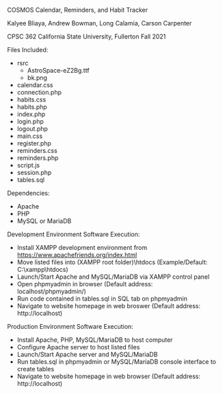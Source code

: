 COSMOS
Calendar, Reminders, and Habit Tracker

Kalyee Bliaya, Andrew Bowman, Long Calamia, Carson Carpenter

CPSC 362
California State University, Fullerton
Fall 2021

Files Included:
 - rsrc
    - AstroSpace-eZ2Bg.ttf
    - bk.png
 - calendar.css
 - connection.php
 - habits.css
 - habits.php
 - index.php
 - login.php
 - logout.php
 - main.css
 - register.php
 - reminders.css
 - reminders.php
 - script.js
 - session.php
 - tables.sql

Dependencies:
 - Apache
 - PHP
 - MySQL or MariaDB


Development Environment Software Execution:
 - Install XAMPP development environment from https://www.apachefriends.org/index.html
 - Move listed files into (XAMPP root folder)\htdocs (Example/Default: C:\xampp\htdocs)
 - Launch/Start Apache and MySQL/MariaDB via XAMPP control panel
 - Open phpmyadmin in browser (Default address: localhost/phpmyadmin/)
 - Run code contained in tables.sql in SQL tab on phpmyadmin
 - Navigate to website homepage in web broswer (Default address: http://localhost)


Production Environment Software Execution:
 - Install Apache, PHP, MySQL/MariaDB to host computer
 - Configure Apache server to host listed files
 - Launch/Start Apache server and MySQL/MariaDB
 - Run tables.sql in phpmyadmin or MySQL/MariaDB console interface to create tables
 - Navigate to website homepage in web browser (Default address: http://localhost)
